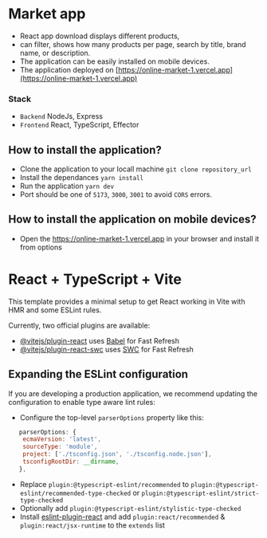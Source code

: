 # Market app
- React app download displays different products,
- can filter, shows how many products per page, search by title, brand name, or description. 
- The application can be easily installed on mobile devices.
- The application deployed on [https://online-market-1.vercel.app](https://online-market-1.vercel.app)



### Stack
- `Backend` NodeJs, Express
- `Frontend` React, TypeScript, Effector

## How to install the application?
- Clone the application to your locall machine `git clone repository_url`
- Install the dependances `yarn install` 
- Run the application `yarn dev`
- Port should be one of `5173`, `3000`, `3001` to avoid `CORS` errors.

## How to install the application on mobile devices?
- Open the https://online-market-1.vercel.app in your browser and install it from options



# React + TypeScript + Vite

This template provides a minimal setup to get React working in Vite with HMR and some ESLint rules.

Currently, two official plugins are available:

- [@vitejs/plugin-react](https://github.com/vitejs/vite-plugin-react/blob/main/packages/plugin-react/README.md) uses [Babel](https://babeljs.io/) for Fast Refresh
- [@vitejs/plugin-react-swc](https://github.com/vitejs/vite-plugin-react-swc) uses [SWC](https://swc.rs/) for Fast Refresh

## Expanding the ESLint configuration

If you are developing a production application, we recommend updating the configuration to enable type aware lint rules:

- Configure the top-level `parserOptions` property like this:

```js
   parserOptions: {
    ecmaVersion: 'latest',
    sourceType: 'module',
    project: ['./tsconfig.json', './tsconfig.node.json'],
    tsconfigRootDir: __dirname,
   },
```

- Replace `plugin:@typescript-eslint/recommended` to `plugin:@typescript-eslint/recommended-type-checked` or `plugin:@typescript-eslint/strict-type-checked`
- Optionally add `plugin:@typescript-eslint/stylistic-type-checked`
- Install [eslint-plugin-react](https://github.com/jsx-eslint/eslint-plugin-react) and add `plugin:react/recommended` & `plugin:react/jsx-runtime` to the `extends` list
